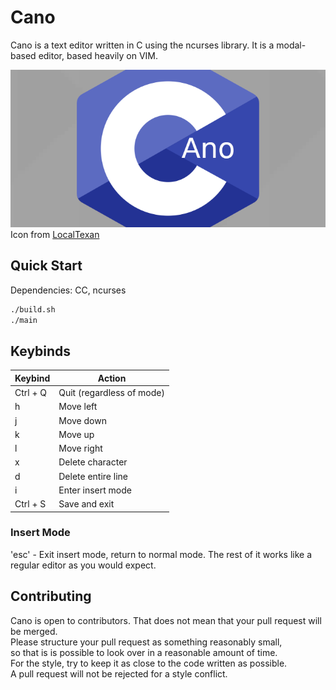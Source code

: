 # Cano
Cano is a text editor written in C using the ncurses library.
It is a modal-based editor, based heavily on VIM. 

![Cano icon](cano.png) \
Icon from [LocalTexan](https://github.com/LocalTexan)

## Quick Start
Dependencies: CC, ncurses
```sh
./build.sh
./main
```

## Keybinds
| Keybind  | Action                    |
|----------|---------------------------|
| Ctrl + Q | Quit (regardless of mode) |
| h        | Move left                 |
| j        | Move down                 |
| k        | Move up                   |
| l        | Move right                |
| x        | Delete character          |
| d        | Delete entire line        |
| i        | Enter insert mode         |
| Ctrl + S | Save and exit             |


### Insert Mode
'esc' - Exit insert mode, return to normal mode.
The rest of it works like a regular editor as you would expect.

## Contributing
Cano is open to contributors. That does not mean that your pull request will be merged. \
Please structure your pull request as something reasonably small, \
so that is is possible to look over in a reasonable amount of time. \
For the style, try to keep it as close to the code written as possible. \
A pull request will not be rejected for a style conflict.

